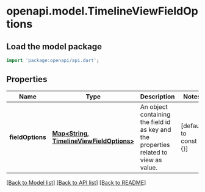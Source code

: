 # openapi.model.TimelineViewFieldOptions

## Load the model package
```dart
import 'package:openapi/api.dart';
```

## Properties
Name | Type | Description | Notes
------------ | ------------- | ------------- | -------------
**fieldOptions** | [**Map<String, TimelineViewFieldOptions>**](TimelineViewFieldOptions.md) | An object containing the field id as key and the properties related to view as value. | [default to const {}]

[[Back to Model list]](../README.md#documentation-for-models) [[Back to API list]](../README.md#documentation-for-api-endpoints) [[Back to README]](../README.md)


